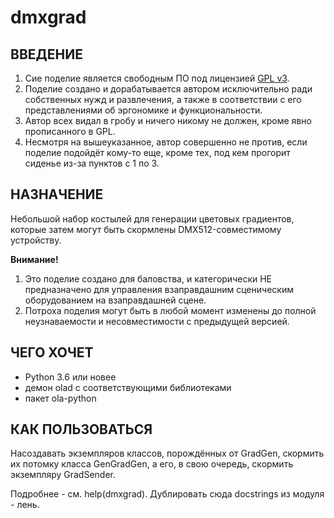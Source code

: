 # dmxgrad

## ВВЕДЕНИЕ

1. Сие поделие является свободным ПО под лицензией [GPL v3](https://www.gnu.org/licenses/gpl.html).
2. Поделие создано и дорабатывается автором исключительно ради собственных
   нужд и развлечения, а также в соответствии с его представлениями об эргономике
   и функциональности.
3. Автор всех видал в гробу и ничего никому не должен, кроме явно
   прописанного в GPL.
4. Несмотря на вышеуказанное, автор совершенно не против, если поделие
   подойдёт кому-то еще, кроме тех, под кем прогорит сиденье из-за пунктов
   с 1 по 3.

## НАЗНАЧЕНИЕ

Небольшой набор костылей для генерации цветовых градиентов, которые
затем могут быть скормлены DMX512-совместимому устройству.

**Внимание!**

  1. Это поделие создано для баловства, и категорически НЕ предназначено
     для управления взаправдашним сценическим оборудованием на взаправдашней
     сцене.
  2. Потроха поделия могут быть в любой момент изменены до полной
     неузнаваемости и несовместимости с предыдущей версией.

## ЧЕГО ХОЧЕТ

  - Python 3.6 или новее
  - демон olad с соответствующими библиотеками
  - пакет ola-python

## КАК ПОЛЬЗОВАТЬСЯ

Насоздавать экземпляров классов, порождённых от GradGen, скормить их
потомку класса GenGradGen, а его, в свою очередь, скормить экземпляру
GradSender.

Подробнее - см. help(dmxgrad). Дублировать сюда docstrings из модуля - лень.
